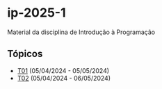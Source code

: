 # ip-2025-1
Material da disciplina de Introdução à Programação

## Tópicos

- [T01](./topicos/01.md) (05/04/2024 - 05/05/2024)
- [T02](./topicos/02.md) (05/04/2024 - 06/05/2024)
